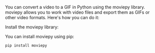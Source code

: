 You can convert a video to a GIF in Python using the moviepy library. moviepy allows you to work with video files and export them as GIFs or other video formats. Here's how you can do it:

Install the moviepy library:

You can install moviepy using pip:


```besh
pip install moviepy
```
